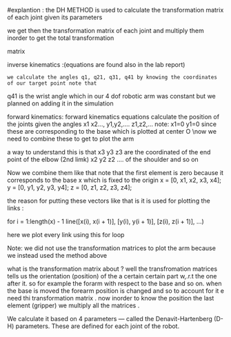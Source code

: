 #explantion :
  the DH METHOD is used to calculate the transformation matrix of each joint given its parameters 

   we get then the transformation matrix of each joint and multiply them inorder to get the total transformation

matrix

  inverse kinematics :(equations are found also in the lab report)

    we calculate the angles q1, q21, q31, q41 by knowing the coordinates of our target point note that 
   q41 is the wrist angle which in our 4 dof robotic arm was constant but we planned on adding 
    it in the simulation

 forward kinematics:
 forward kinematics equations calculate the position of the joints given the angles 
x1 x2..., y1,y2,.... z1,z2,...   note: x1=0 y1=0 since these are corresponding to the base which is plotted at center O 
\now we need to combine these to get to plot the arm

a way to understand this is that x3 y3 z3 are the coordinated of the end point of the elbow (2nd limk)
x2 y2 z2 .... of the shoulder  and so on 

Now we combine them like that note that the first element is zero because it corresponds to the base x which is fixed 
to the origin 
x = [0, x1, x2, x3, x4];
y = [0, y1, y2, y3, y4];
z = [0, z1, z2, z3, z4];

the reason for putting these vectors like that is it is used for plotting the links :

for i = 1:length(x) - 1
    line([x(i), x(i + 1)], [y(i), y(i + 1)], [z(i), z(i + 1)], ...)

here we plot every link using this for loop 


Note: we did not use the transformation matrices to plot the arm because we instead used the method above 
 
what is the transformation matrix about ? 
well the  transfromation matrices tells us the orientation (position) of the a certain certain part w,.r.t the one after 
it. so for example the forarm with respect to the base and so on. when the base is moved the forearm position is changed 
and so to account for it e need thi transformation matrix . now inorder to know the position the last element (gripper)
 we multiply all the matrices . 

We calculate it based on 4 parameters — called the Denavit-Hartenberg (D-H) parameters. These are defined for each joint of the robot.
    










